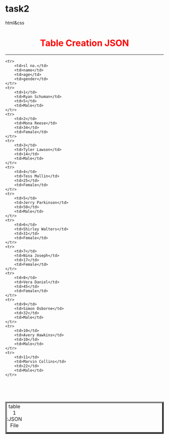 # task2
html&amp;css
<font color="red">  <h1 align="center"> Table Creation JSON </h1></font>
<hr>
<table border="5px" cellpadding="30px" align="center" cellspacing="0px">

    <tr>
        <td>sl no.</td>
        <td>name</td>
        <td>age</td>
        <td>gender</td>
    </tr>
    <tr>
        <td>1</td>
        <td>Ryan Schuman</td>
        <td>5</td>
        <td>Male</td>
    </tr>
    <tr>
        <td>2</td>
        <td>Mona Reese</td>
        <td>34</td>
        <td>Female</td>
    </tr>
    <tr>
        <td>3</td>
        <td>Tyler Lawson</td>
        <td>14</td>
        <td>Male</td>
    </tr>
    <tr>
        <td>4</td>
        <td>Tess Mallin</td>
        <td>25</td>
        <td>Female</td>
    </tr>
    <tr>
        <td>5</td>
        <td>Jerry Parkinson</td>
        <td>50</td>
        <td>Male</td>
    </tr>
    <tr>
        <td>6</td>
        <td>Shirley Walters</td>
        <td>31</td>
        <td>Female</td>
    </tr>
    <tr>
        <td>7</td>
        <td>Nina Joseph</td>
        <td>17</td>
        <td>Female</td>
    </tr>
    <tr>
        <td>8</td>
        <td>Vera Daniel</td>
        <td>45</td>
        <td>Female</td>
    </tr>
    <tr>
        <td>9</td>
        <td>Simon Osborne</td>
        <td>32</td>
        <td>Male</td>
    </tr>
    <tr>
        <td>10</td>
        <td>Avery Hawkins</td>
        <td>10</td>
        <td>Male</td>
    </tr>
    <tr>
        <td>11</td>
        <td>Marvin Collins</td>
        <td>22</td>
        <td>Male</td>
    </tr>
    



​
    <caption align="bottom"> table 1 :JSON File </caption>
​
</table>

